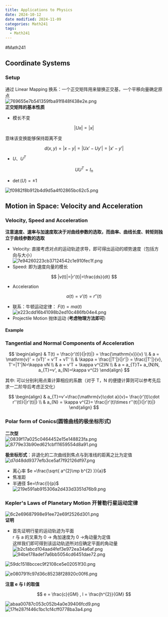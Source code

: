 ```yaml
---
title: Applications to Physics
date: 2024-10-12
date modified: 2024-11-09
categories: Math241
tags:
  - Math241
---
```

#Math241 

## Coordinate Systems

### Setup

通过 Linear Mapping 换系：一个正交矩阵用来替换正交基，一个平移向量确定原点  
![769655e7b541359fba91f848f438e2e.png](https://s2.loli.net/2024/10/12/Kn52UwLqeWlykhI.png)  
**正交矩阵的基本性质**
- 模长不变

$$
|Ux| = |x|
$$

意味该变换能够保持距离不变

$$
d(x,y) = |x-y| = |Ux'-Uy'|= |x'-y'|
$$

- $U、U^{T}$

$$
UU^{T} = I_{n}
$$

- $\det(U)=\pm1$


![f0982f8b912b4d9d5a4f02865bc62c5.png](https://s2.loli.net/2024/10/12/8VazGFCImXq52oO.png)

## Motion in Space: Velocity and Acceleration

### Velocity, Speed and Acceleration

**注意速度、速率与加速度取决于对曲线参数的选取，而曲率、曲线长度、转矩则独立于曲线参数的选取**
- Velocity: 直接考虑对点的运动轨迹求导，即可得出运动的顺势速度（包括方向与大小）  
![7e94260223cb37124542c1e910fec1f.png](https://s2.loli.net/2024/10/09/p9rt738ixEfPjAJ.png)
- Speed: 即为速度向量的模长

$$
|v(t)|=|r'(t)|=\frac{ds}{dt}
$$

- Acceleration

$$
a(t)=v'(t)=r''(t)
$$

- 联系：牛顿运动定律： $F(t)=ma(t)$  
![e223cdd16b41098b2ed10c486fb04e4.png](https://s2.loli.net/2024/10/09/PMFlAcwyRh96ndu.png)
- Projectile Motion 抛体运动 (**考虑物理方法即可**)

#### Example

### Tangential and Normal Components of Acceleration

$$
\begin{align}
& T(t) = \frac{r'(t)}{|r(t)|} = \frac{\mathrm{v}}{v}  \\
& a = \mathrm{v}' = (vT)' = v'T + vT' \\
& \kappa = \frac{|T'|}{|r'|} = \frac{|T'|}{v}, T'=|T'|N=\kappa vN \\
& a = v'T + \kappa v^{2}N  \\
& a = a_{T}T+ a_{N}N, a_{T}=v', a_{N}=\kappa v^{2}
\end{align}
$$

其中: 可以分别利用点乘计算相应的系数（对于 T，N 的便捷计算则可以参考先后求一二阶导后考虑正交化）

$$
\begin{align}
& a_{T}=v'=\frac{\mathrm{v}\cdot a}{v}=  \frac{r'(t)\cdot r''(t)}{|r'(t)|}  \\
& a_{N} = \kappa v^{2}= \frac{|r'(t)\times r''(t)|}{|r'(t)|}
\end{align}
$$

### Polar form of Conics(圆锥曲线的极坐标形式)

**二次型**  
![0839f17a025c0464452e15e148823fa.png](https://s2.loli.net/2024/10/14/4cjSMmVA9aITvQ7.png)  
![8779e33b90ed621cbf11659554d8a91.png](https://s2.loli.net/2024/10/14/8i3G5NsQUqfMcaw.png)

**极坐标形式**：非退化的二次曲线到焦点与到准线的距离之比为定值  
![d7d48dd9377efb3ce5af7f92126df97.png](https://s2.loli.net/2024/10/14/Pjwf5Q6qUC4Livz.png)
- 离心率 $e =\frac{\sqrt{ a^{2}\mp b^{2} }}{a}$
- 焦准距
- 半通径 $e=\frac{l}{p}$  
![219e591ab915306a2d433d3351d76b9.png](https://s2.loli.net/2024/10/14/kR1zV4e9NGuD6MT.png)

### Kepler's Laws of Planetary Motion 开普勒行星运动定律

![6c2e69687998e91ee72e69f2526d301.png](https://s2.loli.net/2024/10/14/E5LRcia9npXzjyv.png)  
**证明**
- 首先证明行星的运动轨迹为平面  
r 与 a 的叉乘为 0 -> 角加速度为 0  ->角动量为定值  
这样我们即可得到该运动轨迹所对应确定平面的角动量  
![b2c1abcd104aad4fef3e972ea34a6af.png](https://s2.loli.net/2024/10/15/Mb7T4HWNJXus3rz.png)  
![94be178adef7a6bb5054cd6451dae72.png](https://s2.loli.net/2024/10/15/9advEzU2m5NFYMt.png)

![59dc1518bccec9f2108ce5e02051f30.png](https://s2.loli.net/2024/10/15/IlUBvOsnFVmfb1W.png)

![e080791fc97d36c85238f28920c00f6.png](https://s2.loli.net/2024/10/15/PpWsabDOlvcAQNw.png)

**注意 e 与 l 的取值**

$$
e = \frac{c}{GM} , l = \frac{h^{2}}{GM}
$$

![abaa00787c053c052b4a0e39406fcd9.png](https://s2.loli.net/2024/10/15/u9lmZwn7XHNL6Gv.png)  
![17fe287f446c1bc1cf4cff0778ba3a4.png](https://s2.loli.net/2024/10/15/5QjwMs2uzf6eWIp.png)
